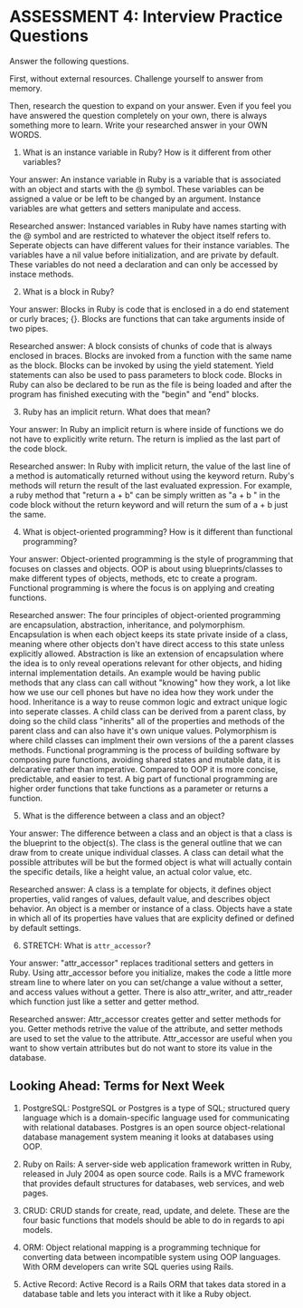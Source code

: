 # ASSESSMENT 4: Interview Practice Questions
Answer the following questions.

First, without external resources. Challenge yourself to answer from memory.

Then, research the question to expand on your answer. Even if you feel you have answered the question completely on your own, there is always something more to learn. Write your researched answer in your OWN WORDS.  

1. What is an instance variable in Ruby? How is it different from other variables?

  Your answer: An instance variable in Ruby is a variable that is associated with an object and starts with the @ symbol. These variables can be assigned a value or be left to be changed by an argument. Instance variables are what getters and setters manipulate and access.

  Researched answer: Instanced variables in Ruby have names starting with the @ symbol and are restricted to whatever the object itself refers to. Seperate objects can have different values for their instance variables. The variables have a nil value before initialization, and are private by default. These variables do not need a declaration and can only be accessed by instace methods.



2. What is a block in Ruby?

  Your answer: Blocks in Ruby is code that is enclosed in a do end statement or curly braces; {}. Blocks are functions that can take arguments inside of two pipes. 

  Researched answer: A block consists of chunks of code that is always enclosed in braces. Blocks are invoked from a function with the same name as the block. Blocks can be invoked by using the yield statement. Yield statements can also be used to pass parameters to block code. Blocks in Ruby can also be declared to be run as the file is being loaded and after the program has finished executing with the "begin" and "end" blocks.



3. Ruby has an implicit return. What does that mean?

  Your answer: In Ruby an implicit return is where inside of functions we do not have to explicitly write return. The return is implied as the last part of the code block. 

  Researched answer: In Ruby with implicit return, the value of the last line of a method is automatically returned without using the keyword return. Ruby's methods will return the result of the last evaluated expression. For example, a ruby method that "return a + b" can be simply written as "a + b " in the code block without the return keyword and will return the sum of a + b just the same.



4. What is object-oriented programming? How is it different than functional programming?

  Your answer: Object-oriented programming is the style of programming that focuses on classes and objects. OOP is about using blueprints/classes to make different types of objects, methods, etc to create a program. Functional programming is where the focus is on applying and creating functions. 

  Researched answer: The four principles of object-oriented programming are encapsulation, abstraction, inheritance, and polymorphism. Encapsulation is when each object keeps its state private inside of a class, meaning where other objects don't have direct access to this state unless explicitly allowed. Abstraction is like an extension of encapsulation where the idea is to only reveal operations relevant for other objects, and hiding internal implementation details. An example would be having public methods that any class can call without "knowing" how they work, a lot like how we use our cell phones but have no idea how they work under the hood. Inheritance is a way to reuse common logic and extract unique logic into seperate classes. A child class can be derived from a parent class, by doing so the child class "inherits" all of the properties and methods of the parent class and can also have it's own unique values. Polymorphism is where child classes can implment their own versions of the a parent classes methods. 
    Functional programming is the process of building software by composing pure functions, avoiding shared states and mutable data, it is delcarative rather than imperative. Compared to OOP it is more concise, predictable, and easier to test. A big part of functional programming are higher order functions that take functions as a parameter or returns a function.



5. What is the difference between a class and an object?

  Your answer: The difference between a class and an object is that a class is the blueprint to the object(s). The class is the general outline that we can draw from to create unique individual classes. A class can detail what the possible attributes will be but the formed object is what will actually contain the specific details, like a height value, an actual color value, etc.

  Researched answer: A class is a template for objects, it defines object properties, valid ranges of values, default value, and describes object behavior. An object is a member or instance of a class. Objects have a state in which all of its properties have values that are explicity defined or defined by default settings.  



6. STRETCH: What is `attr_accessor`?

  Your answer: "attr_accessor" replaces  traditional setters and getters in Ruby. Using  attr_accessor before you initialize, makes the code a little more stream line to where later on you can set/change a value without a setter, and access values without a getter. There is also attr_writer, and attr_reader which function just like a setter and getter method. 

  Researched answer: Attr_accessor creates getter and setter methods for you. Getter methods retrive the value of the attribute, and setter methods are used to set the value to the attribute. Attr_accessor are useful when you want to show vertain attributes but do not want to store its value in the database. 



## Looking Ahead: Terms for Next Week

1. PostgreSQL: PostgreSQL or Postgres is a type of SQL; structured query language which is a domain-specific language used for communicating with relational databases. Postgres is an open source object-relational database management system meaning it looks at databases using OOP.
 
2. Ruby on Rails: A server-side web application framework written in Ruby, released in July 2004 as open source code. Rails is a MVC framework that provides default structures for databases, web services, and web pages.

3. CRUD: CRUD stands for create, read, update, and delete. These are the four basic functions that models should be able to do in regards to api models. 

4. ORM: Object relational mapping is a programming technique for converting data between incompatible system using OOP languages. With ORM developers can write SQL queries using Rails.

5. Active Record: Active Record is a Rails ORM that takes data stored in a database table and lets you interact with it like a Ruby object.

